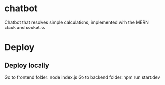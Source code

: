 # chatbot
Chatbot that resolves simple calculations, implemented with the MERN stack and socket.io.

# Deploy

## Deploy locally

Go to frontend folder: node index.js
Go to backend folder: npm run start:dev